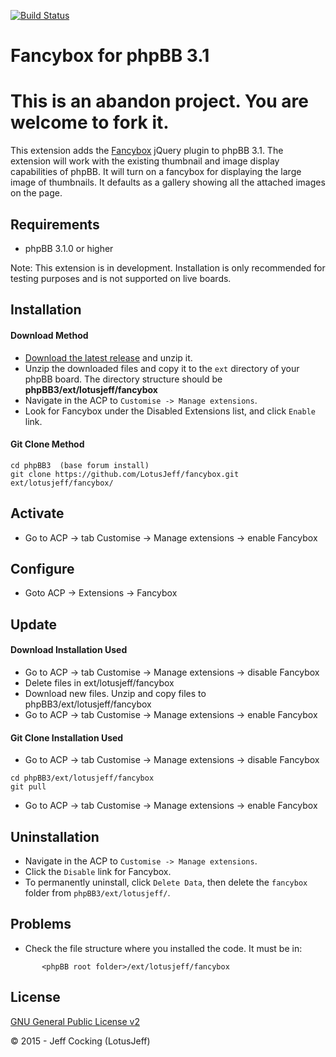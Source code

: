 [![Build Status](https://travis-ci.org/LotusJeff/fancybox.svg?branch=master)](https://travis-ci.org/LotusJeff/fancybox.svg?branch=master)

# Fancybox for phpBB 3.1
# This is an abandon project. You are welcome to fork it.

This extension adds the [Fancybox](http://fancyapps.com/fancybox/) jQuery plugin to phpBB 3.1. The extension will work with the existing thumbnail and image display capabilities of phpBB.  It will turn on a fancybox for displaying the large image of thumbnails.  It defaults as a gallery showing all the attached images on the page.  

## Requirements
* phpBB 3.1.0 or higher

Note: This extension is in development. Installation is only recommended for testing purposes and is not supported on live boards.

## Installation

#### Download Method
- [Download the latest release](https://github.com/LotusJeff/fancybox) and unzip it.
- Unzip the downloaded files and copy it to the `ext` directory of your phpBB board. The directory structure should be **phpBB3/ext/lotusjeff/fancybox**
- Navigate in the ACP to `Customise -> Manage extensions`.
- Look for Fancybox under the Disabled Extensions list, and click `Enable` link.

#### Git Clone Method

```
cd phpBB3  (base forum install)
git clone https://github.com/LotusJeff/fancybox.git ext/lotusjeff/fancybox/
```

## Activate
- Go to ACP -> tab Customise -> Manage extensions -> enable Fancybox

## Configure

- Goto ACP -> Extensions -> Fancybox

## Update

#### Download Installation Used

- Go to ACP -> tab Customise -> Manage extensions -> disable Fancybox
- Delete files in ext/lotusjeff/fancybox
- Download new files. Unzip and copy files to phpBB3/ext/lotusjeff/fancybox
- Go to ACP -> tab Customise -> Manage extensions -> enable Fancybox

#### Git Clone Installation Used

- Go to ACP -> tab Customise -> Manage extensions -> disable Fancybox

```
cd phpBB3/ext/lotusjeff/fancybox
git pull
```

- Go to ACP -> tab Customise -> Manage extensions -> enable Fancybox

## Uninstallation
- Navigate in the ACP to `Customise -> Manage extensions`.
- Click the `Disable` link for Fancybox.
- To permanently uninstall, click `Delete Data`, then delete the `fancybox` folder from `phpBB3/ext/lotusjeff/`.

## Problems
- Check the file structure where you installed the code. It must be in:
```
       <phpBB root folder>/ext/lotusjeff/fancybox
```

## License
[GNU General Public License v2](http://opensource.org/licenses/GPL-2.0)

© 2015 - Jeff Cocking (LotusJeff)
